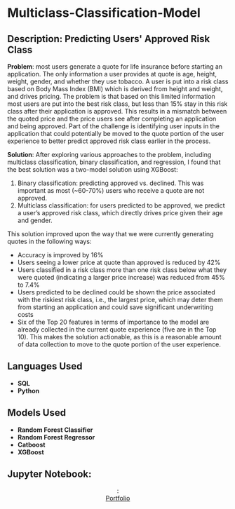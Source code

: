 # Multiclass-Classification-Model

<h2>Description: Predicting Users' Approved Risk Class</h2>
<p>
<b>Problem</b>: most users generate a quote for life insurance before starting an application.  The only information a user provides at quote is age, height, weight, gender, and whether they use tobacco.  A user is put into a risk class based on Body Mass Index (BMI) which is derived from height and weight, and drives pricing. The problem is that based on this limited information most users are put into the best risk class, but less than 15% stay in this risk class after their application is approved.  This results in a mismatch between the quoted price and the price users see after completing an application and being approved. Part of the challenge is identifying user inputs in the application that could potentially be moved to the quote portion of the user experience to better predict approved risk class earlier in the process.
</p>

<b>Solution</b>:
After exploring various approaches to the problem, including multiclass classification, binary classification, and regression, I found that the best solution was a two-model solution using XGBoost:
1.	Binary classification: predicting approved vs. declined.  This was important as most (~60-70%) users who receive a quote are not approved.  
2.	Multiclass classification: for users predicted to be approved, we predict a user’s approved risk class, which directly drives price given their age and gender.

This solution improved upon the way that we were currently generating quotes in the following ways: 
-	Accuracy is improved by 16%
-	Users seeing a lower price at quote than approved is reduced by 42%
-	Users classified in a risk class more than one risk class below what they were quoted (indicating a larger price increase) was reduced from 45%  to 7.4%
-	Users predicted to be declined could be shown the price associated with the riskiest risk class, i.e., the largest price, which may deter them from starting an application and could save significant underwriting costs
-	Six of the Top 20 features in terms of importance to the model are already collected in the current quote experience (five are in the Top 10).  This makes the solution actionable, as this is a reasonable amount of data collection to move to the quote portion of the user experience.

<h2>Languages Used</h2>

- <b>SQL</b> 
- <b>Python</b>

<h2>Models Used </h2>

- <b>Random Forest Classifier</b>
- <b>Random Forest Regressor</b>
- <b>Catboost</b>
- <b>XGBoost</b>

<h2>Jupyter Notebook:</h2>

<p align="center">
: <br/>
<a href="https://github.com/milansherman-usa/Multiclass-Classification-Model/blob/main/Approved%20Risk%20Class.pdf" target="_blank">Portfolio<a/>
<br />
<br />


<!--
 ```diff
- text in red
+ text in green
! text in orange
# text in gray
@@ text in purple (and bold)@@
```
--!>
